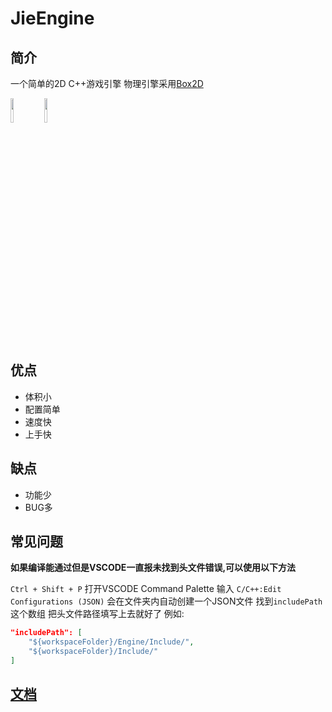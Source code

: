 # JieEngine

## 简介

一个简单的2D C++游戏引擎 物理引擎采用[Box2D](https://box2d.org)

<img src="https://zzhenjie.github.io/JieEngine-Document/Docs/Image/Logo.svg" style="width: 10%;">

<img src="https://box2d.org/images/logo.svg" style="width: 10%;">

## 优点

* 体积小
* 配置简单
* 速度快
* 上手快

## 缺点

* 功能少
* BUG多

## 常见问题

**如果编译能通过但是VSCODE一直报未找到头文件错误,可以使用以下方法**

`Ctrl + Shift + P` 打开VSCODE Command Palette 输入 `C/C++:Edit Configurations (JSON)` 会在文件夹内自动创建一个JSON文件 找到`includePath`这个数组 把头文件路径填写上去就好了 例如:

```json
"includePath": [
    "${workspaceFolder}/Engine/Include/",
    "${workspaceFolder}/Include/"
]
```

## [文档](https://zzhenjie.github.io/JieEngine-Document)